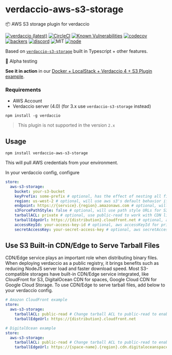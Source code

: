 # verdaccio-aws-s3-storage

📦 AWS S3 storage plugin for verdaccio

[![verdaccio (latest)](https://img.shields.io/npm/v/verdaccio-aws-s3-storage/latest.svg)](https://www.npmjs.com/package/verdaccio-aws-s3-storage)
[![CircleCI](https://circleci.com/gh/verdaccio/verdaccio-aws-s3-storage/tree/master.svg?style=svg)](https://circleci.com/gh/verdaccio/verdaccio-aws-s3-storage/tree/master)
[![Known Vulnerabilities](https://snyk.io/test/github/verdaccio/verdaccio-aws-s3-storage/badge.svg?targetFile=package.json)](https://snyk.io/test/github/verdaccio/verdaccio-aws-s3-storage?targetFile=package.json)
[![codecov](https://codecov.io/gh/verdaccio/verdaccio-aws-s3-storage/branch/master/graph/badge.svg)](https://codecov.io/gh/verdaccio/verdaccio-aws-s3-storage)
[![backers](https://opencollective.com/verdaccio/tiers/backer/badge.svg?label=Backer&color=brightgreen)](https://opencollective.com/verdaccio)
[![discord](https://img.shields.io/discord/388674437219745793.svg)](http://chat.verdaccio.org/)
![MIT](https://img.shields.io/github/license/mashape/apistatus.svg)
[![node](https://img.shields.io/node/v/verdaccio-aws-s3-storage/latest.svg)](https://www.npmjs.com/package/verdaccio-aws-s3-storage)


Based on [`verdaccio-s3-storage`](https://github.com/Remitly/verdaccio-s3-storage) built in Typescript + other features.

🚧 Alpha testing

**See it in action** in our [Docker + LocalStack + Verdaccio 4 + S3 Plugin example](https://github.com/verdaccio/docker-examples/tree/master/amazon-s3-docker-example).

### Requirements

* AWS Account
* Verdaccio server (4.0) (for 3.x use `verdaccio-s3-storage` instead)

```
npm install -g verdaccio
```

> This plugin is not supported in the version `2.x`

## Usage

```
npm install verdaccio-aws-s3-storage
```

This will pull AWS credentials from your environment.

In your verdaccio config, configure

```yaml
store:
  aws-s3-storage:
    bucket: your-s3-bucket
    keyPrefix: some-prefix # optional, has the effect of nesting all files in a subdirectory
    region: us-west-2 # optional, will use aws s3's default behavior if not specified
    endpoint: https://{service}.{region}.amazonaws.com # optional, will use aws s3's default behavior if not specified
    s3ForcePathStyle: false # optional, will use path style URLs for S3 objects
    tarballACL: private # optional, use public-read to work with CDN like Amazon CloudFront or digitalocean spaces CDN
    tarballEdgeUrl: https://{distribution}.cloudfront.net # optional, along with tarballACL='public-read' to enable s3 built-in CDN/Edge integration for tarball serving
    accessKeyId: your-access-key-id # optional, aws accessKeyId for private S3 bucket
    secretAccessKey: your-secret-access-key # optional, aws secretAccessKey for private S3 bucket
```

## Use S3 Built-in CDN/Edge to Serve Tarball Files

CDN/Edge service plays an important role when distributing binary files. When deploying verdaccio as a public registry, it brings benefits such as reducing NodeJS server load and faster download speed. Most S3-compatible storages have built-in CDN/Edge service integrated, like CloudFront for S3, DigitalOcean CDN for spaces, Google Cloud CDN for Google Cloud Storage. To use CDN/Edge to serve tarball files, add below to your verdaccio config.

```yaml
# Amazon CloudFront example
store:
  aws-s3-storage:
    tarballACL: public-read # Change tarball ACL to public-read to enable anonymous read permission
    tarballEdgeUrl: https://{distribution}.cloudfront.net
```

```yaml
# DigitalOcean example
store:
  aws-s3-storage:
    tarballACL: public-read # Change tarball ACL to public-read to enable anonymous read permission
    tarballEdgeUrl: https://{space-name}.{region}.cdn.digitaloceanspaces.com
```
